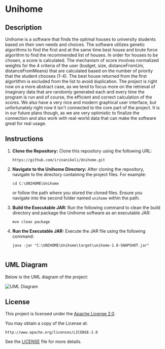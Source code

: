 # Unihome

## Description
Unihome is a software that finds the optimal houses to university students based on their own needs and choices. The software utilizes genetic algorithms to find the first and at the same time best house and brute force algorithm to find the recommended list of houses. In order for houses to be chosen, a score is calculated. The mechanism of score involves normalized weights for the 4 criteria of the user (budget, size, distanceFromUni, distanceFromMeans) that are calculated based on the number of priority that the student chooses (1-4). The best house returned from the first algortithm is excluded from the list to avoid duplication. The project is right now on a more abstract case, as we tend to focus more on the retrieval of imaginary data that are randomly generated each and every time the program is run and of course, the efficient and correct calculation of the scores. We also have a very nice and modern graphical user interface, but unfortunately right now it isn't connected to the core part of the project. It is in our future plans though, as we are very optimistic to finalize the connection and also work with real-world data that can make the software great for real usage.


## Instructions

1. **Clone the Repository:**
   Clone this repository using the following URL:
   ```
   https://github.com/irinanikoli/Unihome.git
   ```

2. **Navigate to the Unihome Directory:**
   After cloning the repository, navigate to the directory containing the project files. For example:
   ```
   cd C:\UNIHOME\Unihome
   ```
   or follow the path where you stored the cloned files. Ensure you navigate into the second folder named `unihome` within the path.

3. **Build the Executable JAR:**
   Run the following command to clean the build directory and package the Unihome software as an executable JAR:
   ```
   mvn clean package
   ```

4. **Run the Executable JAR:**
   Execute the JAR file using the following command:
   ```
   java -jar "C:\UNIHOME\Unihome\target\unihome-1.0-SNAPSHOT.jar"

   
## UML Diagram

Below is the UML diagram of the project:

![UML Diagram](Στιγμιότυπο%20οθόνης%20(45).png)


## License

This project is licensed under the [Apache License 2.0](http://www.apache.org/licenses/LICENSE-2.0).

You may obtain a copy of the License at:

    http://www.apache.org/licenses/LICENSE-2.0

See the [LICENSE](C:\UNIHOME\Unihome\Copyright%202025%20Unihome.txt) file for more details.

